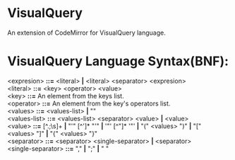VisualQuery
===========

An extension of CodeMirror for VisualQuery language. 




VisualQuery Language Syntax(BNF):
===========================

\<expresion> <b>::=</b> \<literal> <b>|</b> \<literal> \<separator> \<expresion><br />
\<literal> <b>::=</b> \<key> \<operator> \<value><br />
\<key> <b>::=</b> An element from the keys list.<br />
\<operator> <b>::=</b> An element from the key's operators list.<br />
\<values> <b>::=</b> \<values-list> <b>|</b> ""<br />
\<values-list> <b>::=</b> \<values-list> \<separator> \<value> <b>|</b> \<value><br />
\<value> <b>::=</b> [^.;\\s]+ <b>|</b> "'" [^']\* "'" <b>|</b> '"' [^"]\* '"' <b>|</b> "(" \<values> ")" <b>|</b> "[" \<values> "]" <b>|</b> "{" \<values> "}"<br />
\<separator> <b>::=</b> \<separator> \<single-separator> <b>|</b> \<separator><br />
\<single-separator> <b>::=</b> "," <b>|</b> ";" <b>|</b> " "<br />
